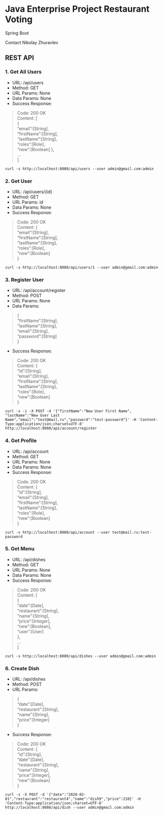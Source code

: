 # Java Enterprise Project Restaurant Voting
Spring Boot

Contact Nikolay Zhuravlev

## REST API

### 1. Get All Users
- URL: /api/users
- Method: GET
- URL Params: None
- Data Params: None
- Success Response:

> Code: 200 OK  
> Content: [  
> {  
> “email”:[String],  
> “firstName”:[String],  
> “lastName”:[String],  
> “roles”:[Role],  
> “new”:[Boolean]
> },  
> …   
> ]

`curl -s http://localhost:8080/api/users --user admin@gmail.com:admin`

### 2. Get User
- URL: /api/users/{id}
- Method: GET
- URL Params: id
- Data Params: None
- Success Response:

> Code: 200 OK  
> Content: {  
> “email”:[String],  
> “firstName”:[String],  
> “lastName”:[String],  
> “roles”:[Role],  
> “new”:[Boolean]  
> }

`curl -s http://localhost:8080/api/users/1 --user admin@gmail.com:admin`

### 3. Register User
- URL: /api/account/register
- Method: POST
- URL Params: None
- Data Params:  
> {  
> “firstName”:[String],  
> “lastName”:[String],  
> “email”:[String],  
> “password”:[String]  
> }

- Success Response:  
> Code: 200 OK  
> Content: {    
> “id”:[String],  
> “email”:[String],  
> “firstName”:[String],  
> “lastName”:[String],  
> “roles”:[Role],  
> “new”:[Boolean]  
> }

`curl -s -i -X POST -d '{"firstName":"New User First Name", "lastName":"New User Last Name","email":"test@mail.ru","password":"test-password"}' -H 'Content-Type:application/json;charset=UTF-8' http://localhost:8080/api/account/register`

### 4. Get Profile
- URL: /api/account
- Method: GET
- URL Params: None
- Data Params: None
- Success Response:

> Code: 200 OK  
> Content: {    
> “id”:[String],  
> “email”:[String],  
> “firstName”:[String],  
> “lastName”:[String],  
> “roles”:[Role],  
> “new”:[Boolean]  
> }

`curl -s http://localhost:8080/api/account --user test@mail.ru:test-password`

### 5. Get Menu
- URL: /api/dishes
- Method: GET
- URL Params: None
- Data Params: None
- Success Response:

> Code: 200 OK  
> Content: [  
> {  
> “date”:[Date],  
> “restaurant”:[String],  
> “name”:[String],  
> “price”:[Integer],  
> “new”:[Boolean],  
> “user”:[User]  
> },  
> …   
> ]

`curl -s http://localhost:8080/api/dishes --user admin@gmail.com:admin`

### 6. Create Dish
- URL: /api/dishes
- Method: POST
- URL Params:
> {  
> “date”:[Date],  
> “restaurant”:[String],  
> “name”:[String],  
> “price”:[Integer]  
> }

- Success Response:
> Code: 200 OK  
> Content: {     
> “id”:[String],  
> “date”:[Date],  
> “restaurant”:[String],  
> “name”:[String],  
> “price”:[Integer],  
> “new”:[Boolean]  
> }

`curl -s -X POST -d '{"date":"2020-02-01","restaurant":"restaurant4","name":"dish9","price":210}' -H 'Content-Type:application/json;charset=UTF-8' http://localhost:8080/api/dish --user admin@gmail.com:admin`
